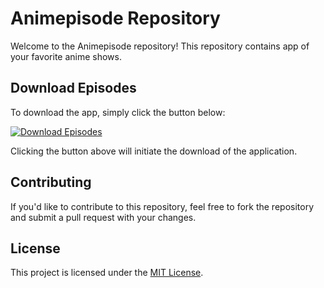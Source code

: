 # Animepisode Repository

Welcome to the Animepisode repository! This repository contains app of your favorite anime shows.

## Download Episodes

To download the app, simply click the button below:

[![Download Episodes](https://img.shields.io/badge/Download-Episodes-blue)](https://github.com/MineJayPH/Animepisode/releases/download/update/animepisode-v2-0-3.apk)

Clicking the button above will initiate the download of the application.

## Contributing

If you'd like to contribute to this repository, feel free to fork the repository and submit a pull request with your changes.

## License

This project is licensed under the [MIT License](LICENSE).
